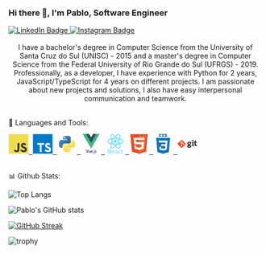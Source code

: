 ### Hi there 👋, I'm Pablo, Software Engineer

<div id="badges">
  <a href="https://www.linkedin.com/in/pablo-felipe-leonhart/">
    <img src="https://img.shields.io/badge/LinkedIn-blue?style=for-the-badge&logo=linkedin&logoColor=white" alt="LinkedIn Badge"/>
  </a>
  <a href="https://www.instagram.com/pablofleonhart/">
    <img src="https://img.shields.io/badge/Instagram-E4405F?style=for-the-badge&logo=instagram&logoColor=white" alt="Instagram Badge"/>
  </a>
</div>
<br>

<div align="center" >
I have a bachelor's degree in Computer Science from the University of Santa Cruz do Sul (UNISC) - 2015 and a master's degree in Computer Science from the Federal University of Rio Grande do Sul (UFRGS) - 2019. Professionally, as a developer, I have experience with Python for 2 years, JavaScript/TypeScript for 4 years on different projects. I am passionate about new projects and solutions, I also have easy interpersonal communication and teamwork.
</div>
<br>

🔨 Languages and Tools:
<div>
  <a href="https://developer.mozilla.org/en-US/docs/Web/JavaScript">
    <img src="https://github.com/devicons/devicon/blob/master/icons/javascript/javascript-original.svg" title="JavaScript" alt="JavaScript" width="40" height="40"/>&nbsp;
  </a>
  <a href="https://www.typescriptlang.org">
    <img src="https://github.com/devicons/devicon/blob/master/icons/typescript/typescript-original.svg" title="TypeScript" alt="TypeScript" width="40" height="40"/>&nbsp;
  </a>
  <a href="https://www.python.org">
    <img src="https://github.com/devicons/devicon/blob/master/icons/python/python-original.svg" title="Python" alt="Python" width="40" height="40"/>&nbsp;
  </a>
  <a href="https://vuejs.org">
    <img src="https://github.com/devicons/devicon/blob/master/icons/vuejs/vuejs-original-wordmark.svg" title="Vue" alt="Vue" width="40" height="40"/>&nbsp;
  </a>
  <a href="https://reactjs.org">
    <img src="https://github.com/devicons/devicon/blob/master/icons/react/react-original-wordmark.svg" title="React" alt="React" width="40" height="40"/>&nbsp;
  </a>
  <a href="https://developer.mozilla.org/en-US/docs/Glossary/HTML5">
    <img src="https://github.com/devicons/devicon/blob/master/icons/html5/html5-original.svg" title="HTML5" alt="HTML" width="40" height="40"/>&nbsp;
  </a>
  <a href="https://developer.mozilla.org/en-US/docs/Web/CSS">
    <img src="https://github.com/devicons/devicon/blob/master/icons/css3/css3-plain-wordmark.svg"  title="CSS3" alt="CSS" width="40" height="40"/>&nbsp;
  </a>
  <a href="https://git-scm.com">
    <img src="https://github.com/devicons/devicon/blob/master/icons/git/git-original-wordmark.svg" title="Git" **alt="Git" width="40" height="40"/>
  </a>
  <a href="">
  </a>
</div>
<br>

📊 Github Stats:

![Top Langs](https://github-readme-stats.vercel.app/api/top-langs/?username=pablofleonhart&layout=compact&theme=gotham)

![Pablo's GitHub stats](https://github-readme-stats.vercel.app/api?username=pablofleonhart&theme=gotham&show_icons=true)

[![GitHub Streak](http://github-readme-streak-stats.herokuapp.com?user=pablofleonhart&theme=tokyonight_duo)](https://git.io/streak-stats)

![trophy](https://github-profile-trophy.vercel.app/?username=pablofleonhart&theme=onedark&theme=dark_dimmed&no-frame=true&column=4&margin-w=15&margin-h=15)

<!--
**pablofleonhart/pablofleonhart** is a ✨ _special_ ✨ repository because its `README.md` (this file) appears on your GitHub profile.

Here are some ideas to get you started:

- 🔭 I’m currently working on ...
- 🌱 I’m currently learning ...
- 👯 I’m looking to collaborate on ...
- 🤔 I’m looking for help with ...
- 💬 Ask me about ...
- 📫 How to reach me: ...
- 😄 Pronouns: ...
- ⚡ Fun fact: ...
-->
